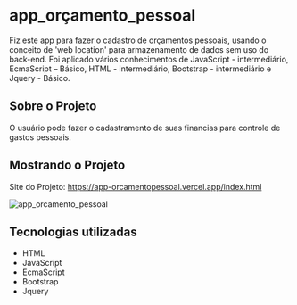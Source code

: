 # app_orçamento_pessoal

Fiz este app para fazer o cadastro de orçamentos pessoais, usando o conceito de 'web location' para armazenamento de dados sem uso do back-end. Foi aplicado vários conhecimentos de JavaScript - intermediário, EcmaScript – Básico, HTML - intermediário, Bootstrap - intermediário e Jquery - Básico.

## Sobre o Projeto

O usuário pode fazer o cadastramento de suas financias para controle de gastos pessoais.

## Mostrando o Projeto

Site do Projeto: https://app-orcamentopessoal.vercel.app/index.html

![app_orcamento_pessoal](https://user-images.githubusercontent.com/106271823/189461206-766169a0-af43-413e-90ee-8b5d6b5a5841.gif)

## Tecnologias utilizadas
- HTML
- JavaScript
- EcmaScript
- Bootstrap
- Jquery
